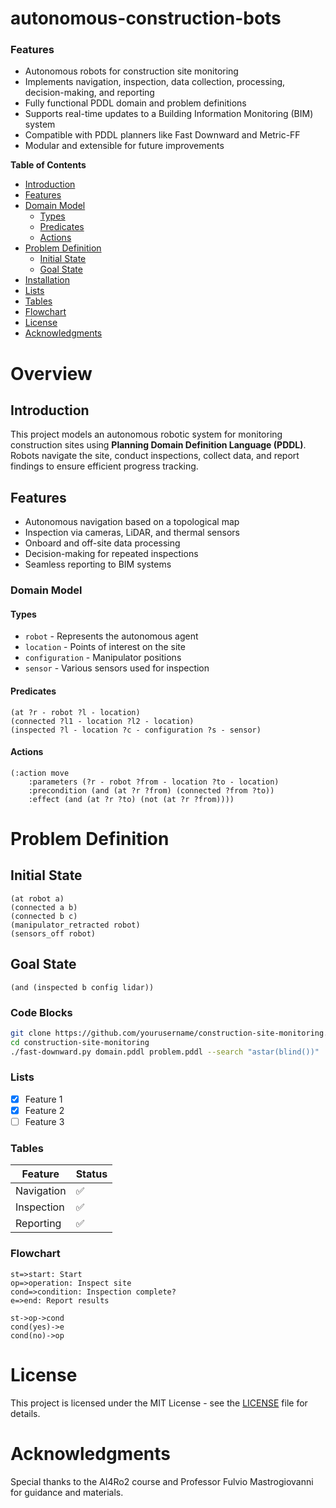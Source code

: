 # autonomous-construction-bots
### Features

- Autonomous robots for construction site monitoring
- Implements navigation, inspection, data collection, processing, decision-making, and reporting
- Fully functional PDDL domain and problem definitions
- Supports real-time updates to a Building Information Monitoring (BIM) system
- Compatible with PDDL planners like Fast Downward and Metric-FF
- Modular and extensible for future improvements

**Table of Contents**

- [Introduction](#introduction)
- [Features](#features)
- [Domain Model](#domain-model)
  - [Types](#types)
  - [Predicates](#predicates)
  - [Actions](#actions)
- [Problem Definition](#problem-definition)
  - [Initial State](#initial-state)
  - [Goal State](#goal-state)
- [Installation](#code-blocks)
- [Lists](#lists)
- [Tables](#tables)
- [Flowchart](#flowchart)
- [License](#license)
- [Acknowledgments](#acknowledgments)


# Overview
## Introduction
This project models an autonomous robotic system for monitoring construction sites using **Planning Domain Definition Language (PDDL)**. Robots navigate the site, conduct inspections, collect data, and report findings to ensure efficient progress tracking.

## Features
- Autonomous navigation based on a topological map
- Inspection via cameras, LiDAR, and thermal sensors
- Onboard and off-site data processing
- Decision-making for repeated inspections
- Seamless reporting to BIM systems

### Domain Model

#### Types
- `robot` - Represents the autonomous agent
- `location` - Points of interest on the site
- `configuration` - Manipulator positions
- `sensor` - Various sensors used for inspection

#### Predicates
```pddl
(at ?r - robot ?l - location)
(connected ?l1 - location ?l2 - location)
(inspected ?l - location ?c - configuration ?s - sensor)
```

#### Actions
```pddl
(:action move
    :parameters (?r - robot ?from - location ?to - location)
    :precondition (and (at ?r ?from) (connected ?from ?to))
    :effect (and (at ?r ?to) (not (at ?r ?from))))
```

# Problem Definition
## Initial State
```pddl
(at robot a)
(connected a b)
(connected b c)
(manipulator_retracted robot)
(sensors_off robot)
```

## Goal State
```pddl
(and (inspected b config lidar))
```

### Code Blocks
```bash
git clone https://github.com/yourusername/construction-site-monitoring.git
cd construction-site-monitoring
./fast-downward.py domain.pddl problem.pddl --search "astar(blind())"
```

### Lists

- [x] Feature 1
- [x] Feature 2
- [ ] Feature 3

### Tables

| Feature  | Status |
|----------|--------|
| Navigation | ✅ |
| Inspection | ✅ |
| Reporting  | ✅ |

### Flowchart

```flow
st=>start: Start
op=>operation: Inspect site
cond=>condition: Inspection complete?
e=>end: Report results

st->op->cond
cond(yes)->e
cond(no)->op
```

# License

This project is licensed under the MIT License - see the [LICENSE](LICENSE) file for details.

# Acknowledgments

Special thanks to the AI4Ro2 course and Professor Fulvio Mastrogiovanni for guidance and materials.

